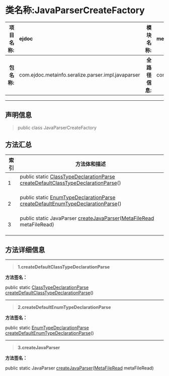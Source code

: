 # 类名称:JavaParserCreateFactory

|  **项目名称:**    |  ejdoc    |   **模块名称:**   |metaInfoSeralize|
| ----: | :---- | ----: |:---- |
|   **包名称:**   |  com.ejdoc.metainfo.seralize.parser.impl.javaparser    |   **全路径信息:**   |com.ejdoc.metainfo.seralize.parser.impl.javaparser.JavaParserCreateFactory|



















---

## 声明信息

> public class JavaParserCreateFactory     














## 方法汇总

|   索引  |    方法体和描述   |
| ---- | ---- |
|1|public static [ClassTypeDeclarationParse](/metaInfoSeralize/com/ejdoc/metainfo/seralize/parser/impl/javaparser/type/ClassTypeDeclarationParse.md) [createDefaultClassTypeDeclarationParse](#createdefaultclasstypedeclarationparse)()   <br/><br/>|
|2|public static [EnumTypeDeclarationParse](/metaInfoSeralize/com/ejdoc/metainfo/seralize/parser/impl/javaparser/type/EnumTypeDeclarationParse.md) [createDefaultEnumTypeDeclarationParse](#createdefaultenumtypedeclarationparse)()   <br/><br/>|
|3|public static JavaParser [createJavaParser](#createjavaparser-metafileread)([MetaFileRead](/metaInfoSeralize/com/ejdoc/metainfo/seralize/resource/MetaFileRead.md) metaFileRead)   <br/><br/>|







## 方法详细信息


---

> **1.<span id="createdefaultclasstypedeclarationparse">createDefaultClassTypeDeclarationParse</span>**

**方法签名：** 

  public static [ClassTypeDeclarationParse](/metaInfoSeralize/com/ejdoc/metainfo/seralize/parser/impl/javaparser/type/ClassTypeDeclarationParse.md) [createDefaultClassTypeDeclarationParse](#createdefaultclasstypedeclarationparse)()   










---

> **2.<span id="createdefaultenumtypedeclarationparse">createDefaultEnumTypeDeclarationParse</span>**

**方法签名：** 

  public static [EnumTypeDeclarationParse](/metaInfoSeralize/com/ejdoc/metainfo/seralize/parser/impl/javaparser/type/EnumTypeDeclarationParse.md) [createDefaultEnumTypeDeclarationParse](#createdefaultenumtypedeclarationparse)()   










---

> **3.<span id="createjavaparser-metafileread">createJavaParser</span>**

**方法签名：** 

  public static JavaParser [createJavaParser](#createjavaparser-metafileread)([MetaFileRead](/metaInfoSeralize/com/ejdoc/metainfo/seralize/resource/MetaFileRead.md) metaFileRead)   









